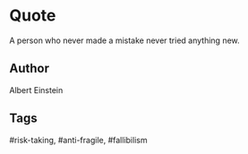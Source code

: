 # Quote

A person who never made a mistake never tried anything new.

## Author

Albert Einstein

## Tags

#risk-taking, #anti-fragile, #fallibilism
